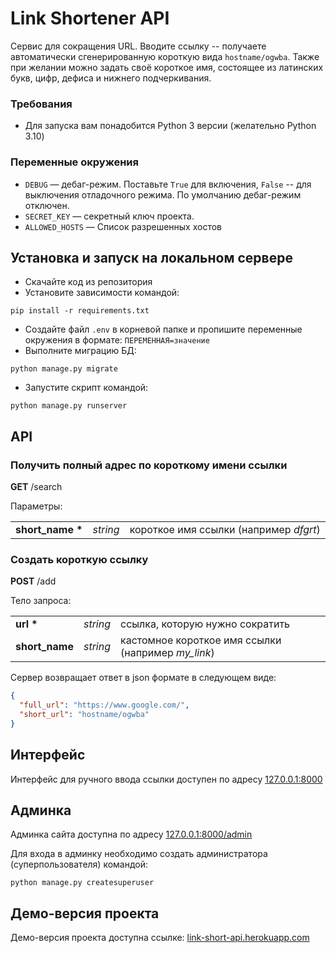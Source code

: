 # Link Shortener API

Сервис для сокращения URL. Вводите ссылку -- получаете автоматически
сгенерированную короткую вида `hostname/ogwba`. Также при желании 
можно задать своё короткое имя, состоящее из латинских букв, цифр, 
дефиса и нижнего подчеркивания.


### Требования
- Для запуска вам понадобится Python 3 версии (желательно Python 3.10)


### Переменные окружения
- `DEBUG` — дебаг-режим. Поставьте `True` для включения, `False` -- для 
выключения отладочного режима. По умолчанию дебаг-режим отключен.
- `SECRET_KEY` — секретный ключ проекта.
- `ALLOWED_HOSTS` — Список разрешенных хостов


## Установка и запуск на локальном сервере
- Скачайте код из репозитория
- Установите зависимости командой:
```shell
pip install -r requirements.txt
```
- Создайте файл `.env` в корневой папке и пропишите переменные окружения 
в формате: `ПЕРЕМЕННАЯ=значение`
- Выполните миграцию БД:
```commandline
python manage.py migrate
```
- Запустите скрипт командой:
```commandline
python manage.py runserver
```


## API
### Получить полный адрес по короткому имени ссылки
__GET__ /search

Параметры:

<table>
  <tr><td> <b>short_name *<b> </td><td> <i>string</i> </td><td> короткое имя ссылки (например <i>dfgrt</i>) </td></tr>
</table>


### Создать короткую ссылку

__POST__ /add

Тело запроса:

<table>
  <tr><td> <b>url *<b> </td><td> <i>string</i> </td><td> ссылка, которую нужно сократить </td></tr>
  <tr><td> <b>short_name<b> </td><td> <i>string</i> </td><td> кастомное короткое имя ссылки (например <i>my_link</i>) </td></tr>
</table>

Сервер возвращает ответ в json формате в следующем виде:
```json
{
  "full_url": "https://www.google.com/",
  "short_url": "hostname/ogwba"
}
```


## Интерфейс
Интерфейс для ручного ввода ссылки доступен 
по адресу [127.0.0.1:8000](http://127.0.0.1:8000/)


## Админка
Админка сайта доступна по адресу [127.0.0.1:8000/admin](http://127.0.0.1:8000/admin)

Для входа в админку необходимо создать администратора (суперпользователя) командой:
```commandline
python manage.py createsuperuser
```

## Демо-версия проекта
Демо-версия проекта доступна ссылке: [link-short-api.herokuapp.com](https://link-short-api.herokuapp.com/)